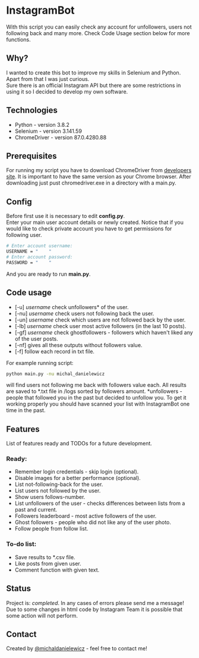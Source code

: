 # InstagramBot

With this script you can easily check any account for unfollowers, users not following back and many more. Check Code Usage section below for more functions.  

## Why?
I wanted to create this bot to improve my skills in Selenium and Python. Apart from that I was just curious.   
Sure there is an official Instagram API but there are some restrictions in using it so I decided to develop my own software. 

## Technologies
* Python - version 3.8.2
* Selenium - version 3.141.59
* ChromeDriver - version 87.0.4280.88

## Prerequisites
For running my script you have to download ChromeDriver from [developers site](https://chromedriver.chromium.org/). It is important to have the same version as your Chrome browser. After downloading just pust chromedriver.exe in a directory with a main.py.

## Config
Before first use it is necessary to edit **config.py**.  
Enter your main user account details or newly created. Notice that if you would like to check private account you have to get permissions for following user.
```bash
# Enter account username:
USERNAME = "    " 
# Enter account password:
PASSWORD = "    "
```
And you are ready to run **main.py**.

## Code usage
* [-u] *username* check unfollowers* of the user. 
* [-nu] *username* check users not following back the user.
* [-un] *username* check which users are not followed back by the user.
* [-lb] *username* check user most active followers (in the last 10 posts).
* [-gf] *username* check ghostfollowers - followers which haven't liked any of the user posts.
* [-nf] gives all these outputs without followers value.
* [-f] follow each record in txt file.
  
For example running script:
```bash
python main.py -nu michal_danielewicz
```
will find users not following me back with followers value each. 
All results are saved to *.txt file in /logs sorted by followers amount.
*unfollowers - people that followed you in the past but decided to unfollow you. To get it working properly you should have scanned your list with InstagramBot one time in the past.  

## Features
List of features ready and TODOs for a future development.

### Ready:
* Remember login credentials - skip login (optional).
* Disable images for a better performance (optional).
* List not-following-back for the user.
* List users not followed by the user.
* Show users follows-number.
* List unfollowers of the user - checks differences between lists from a past and current.
* Followers leaderboard - most active followers of the user.
* Ghost followers - people who did not like any of the user photo.
* Follow people from follow list.

### To-do list:
* Save results to *.csv file.
* Like posts from given user.
* Comment function with given text.

## Status
Project is: _completed_.
In any cases of errors please send me a message! Due to some changes in html code by Instagram Team it is possible that some action will not perform. 

## Contact
Created by [@michaldanielewicz](https://michaldanielewicz.github.io/) - feel free to contact me!

